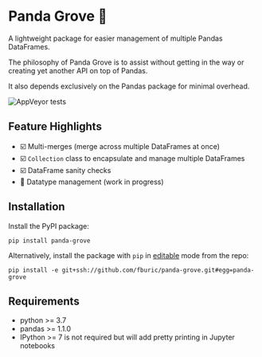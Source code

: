 # Panda Grove :bamboo:

A lightweight package for easier management of multiple Pandas DataFrames.

The philosophy of Panda Grove is to assist without getting in the way or
creating yet another API on top of Pandas.

It also depends exclusively on the Pandas package for minimal overhead.

![AppVeyor tests](https://img.shields.io/appveyor/tests/fburic/panda-grove?color=brightgreen)

## Feature Highlights

* :ballot_box_with_check: Multi-merges (merge across multiple DataFrames at once)
* :ballot_box_with_check: `Collection` class to encapsulate and manage multiple DataFrames
* :ballot_box_with_check: DataFrame sanity checks
* :black_square_button: Datatype management (work in progress)


## Installation

Install the PyPI package:

```shell
pip install panda-grove
```

Alternatively, install the package with `pip` in
[editable](https://pip.pypa.io/en/stable/cli/pip_install/#editable-installs)
mode from the repo:

```shell
pip install -e git+ssh://github.com/fburic/panda-grove.git#egg=panda-grove
```



## Requirements

- python >= 3.7
- pandas >= 1.1.0
- IPython >= 7 is not required but will add pretty printing in Jupyter notebooks
